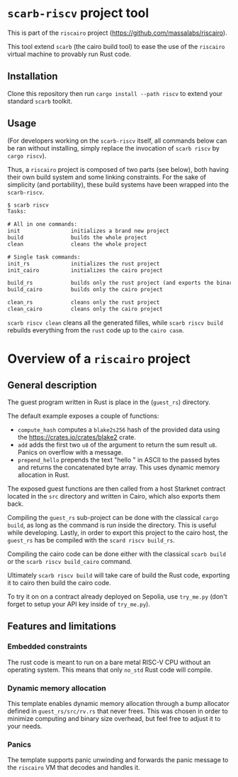 # `scarb-riscv` project tool

This is part of the `riscairo` project (<https://github.com/massalabs/riscairo>).

This tool extend `scarb` (the cairo build tool) to ease the use of the
`riscairo` virtual machine to provably run Rust code.

## Installation

Clone this repository then run `cargo install --path riscv` to extend your
standard `scarb` toolkit.

## Usage

(For developers working on the `scarb-riscv` itself, all commands below can be
ran without installing, simply replace the invocation of `scarb riscv` by `cargo
riscv`).

Thus, a `riscairo` project is composed of two parts (see below), both having
their own build system and some linking constraints. For the sake of simplicity
(and portability), these build systems have been wrapped into the `scarb-riscv`.

```cmd
$ scarb riscv
Tasks:

# All in one commands:
init                initializes a brand new project
build               builds the whole project
clean               cleans the whole project

# Single task commands:
init_rs             initializes the rust project
init_cairo          initializes the cairo project

build_rs            builds only the rust project (and exports the binary to cairo)
build_cairo         builds only the cairo project

clean_rs            cleans only the rust project
clean_cairo         cleans only the cairo project
```

 `scarb riscv clean` cleans all the generated filles, while `scarb riscv build`
 rebuilds everything from the `rust` code up to the `cairo casm`.

# Overview of a `riscairo` project

## General description

The guest program written in Rust is place in the (`guest_rs`) directory.

The default example exposes a couple of functions:

* `compute_hash` computes a `blake2s256` hash of the provided data using the
  <https://crates.io/crates/blake2> crate.
* `add` adds the first two `u8` of the argument to return the sum result `u8`.
  Panics on overflow with a message.
* `prepend_hello` prepends the text "hello " in ASCII to the passed bytes and
  returns the concatenated byte array. This uses dynamic memory allocation in
  Rust.

The exposed guest functions are then called from a host Starknet contract
located in the `src` directory and written in Cairo, which also exports them
back.

Compiling the `guest_rs` sub-project can be done with the classical `cargo
build`, as long as the command is run inside the directory. This is useful while
developing. Lastly, in order to export this project to the cairo host, the
`guest_rs` has be compiled with the `scard riscv build_rs`.

Compiling the cairo code can be done either with the classical `scarb build` or
the `scarb riscv build_cairo` command.

Ultimately `scarb riscv build` will take care of build the Rust code, exporting
it to cairo then build the cairo code.

To try it on on a contract already deployed on Sepolia, use `try_me.py` (don't
forget to setup your API key inside of `try_me.py`).

## Features and limitations

### Embedded constraints

The rust code is meant to run on a bare metal RISC-V CPU without an operating
system. This means that only `no_std` Rust code will compile.

### Dynamic memory allocation

This template enables dynamic memory allocation through a bump allocator defined
in `guest_rs/src/rv.rs` that never frees. This was chosen in order to minimize
computing and binary size overhead, but feel free to adjust it to your needs.

### Panics

The template supports panic unwinding and forwards the panic message to the
`riscairo` VM that decodes and handles it.